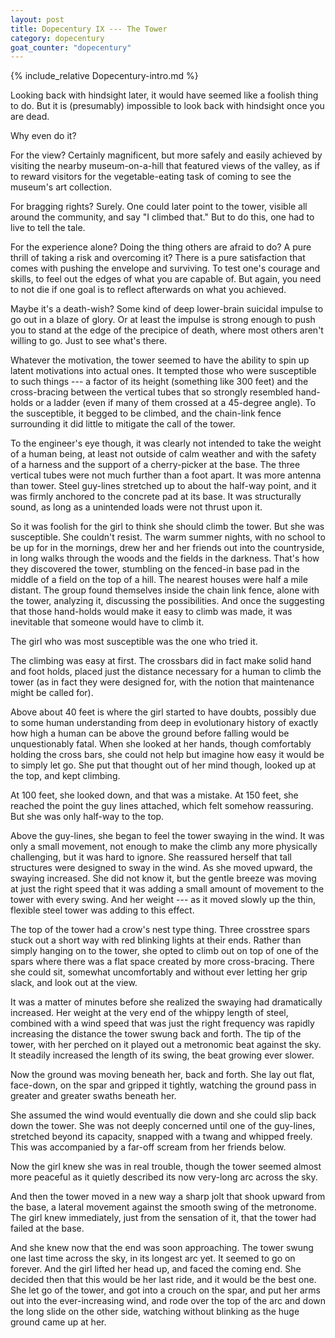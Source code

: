 ```yaml
---
layout: post
title: Dopecentury IX --- The Tower
category: dopecentury
goat_counter: "dopecentury" 
---
```


{% include_relative Dopecentury-intro.md %}

Looking back with hindsight later, it would have seemed like a foolish thing to do. But it is (presumably) impossible to look back with hindsight once you are dead.

Why even do it? 

For the view? Certainly magnificent, but more safely and easily achieved by visiting the nearby museum-on-a-hill that featured views of the valley, as if to reward visitors for the vegetable-eating task of coming to see the museum's art collection.

For bragging rights? Surely. One could later point to the tower, visible all around the community, and say "I climbed that." But to do this, one had to live to tell the tale.

For the experience alone? Doing the thing others are afraid to do? A pure thrill of taking a risk and overcoming it? There is a pure satisfaction that comes with pushing the envelope and surviving. To test one's courage and skills, to feel out the edges of what you are capable of. But again, you need to not die if one goal is to reflect afterwards on what you achieved.

Maybe it's a death-wish? Some kind of deep lower-brain suicidal impulse to go out in a blaze of glory. Or at least the impulse is strong enough to push you to stand at the edge of the precipice of death, where most others aren't willing to go. Just to see what's there.

Whatever the motivation, the tower seemed to have the ability to spin up latent motivations into actual ones. It tempted those who were susceptible to such things --- a factor of its height (something like 300 feet) and the cross-bracing between the vertical tubes that so strongly resembled hand-holds or a ladder (even if many of them crossed at a 45-degree angle). To the susceptible, it begged to be climbed, and the chain-link fence surrounding it did little to mitigate the call of the tower.

To the engineer's eye though, it was clearly not intended to take the weight of a human being, at least not outside of calm weather and with the safety of a harness and the support of a cherry-picker at the base. The three vertical tubes were not much further than a foot apart. It was more antenna than tower. Steel guy-lines stretched up to about the half-way point, and it was firmly anchored to the concrete pad at its base. It was structurally sound, as long as a unintended loads were not thrust upon it.

So it was foolish for the girl to think she should climb the tower. But she was susceptible. She couldn't resist. The warm summer nights, with no school to be up for in the mornings, drew her and her friends out into the countryside, in long walks through the woods and the fields in the darkness. That's how they discovered the tower, stumbling on the fenced-in base pad in the middle of a field on the top of a hill. The nearest houses were half a mile distant. The group found themselves inside the chain link fence, alone with the tower, analyzing it, discussing the possibilities. And once the suggesting that those hand-holds would make it easy to climb was made, it was inevitable that someone would have to climb it. 

The girl who was most susceptible was the one who tried it.

The climbing was easy at first. The crossbars did in fact make solid hand and foot holds, placed just the distance necessary for a human to climb the tower (as in fact they were designed for, with the notion that maintenance might be called for).

Above about 40 feet is where the girl started to have doubts, possibly due to some human understanding from deep in evolutionary history of exactly how high a human can be above the ground before falling would be unquestionably fatal. When she looked at her hands, though comfortably holding the cross bars, she could not help but imagine how easy it would be to simply let go. She put that thought out of her mind though, looked up at the top, and kept climbing.

At 100 feet, she looked down, and that was a mistake. At 150 feet, she reached the point the guy lines attached, which felt somehow reassuring. But she was only half-way to the top.

Above the guy-lines, she began to feel the tower swaying in the wind. It was only a small movement, not enough to make the climb any more physically challenging, but it was hard to ignore. She reassured herself that tall structures were designed to sway in the wind. As she moved upward, the swaying increased. She did not know it, but the gentle breeze was moving at just the right speed that it was adding a small amount of movement to the tower with every swing. And her weight --- as it moved slowly up the thin, flexible steel tower was adding to this effect.

The top of the tower had a crow's nest type thing. Three crosstree spars stuck out a short way with red blinking lights at their ends. Rather than simply hanging on to the tower, she opted to climb out on top of one of the spars where there was a flat space created by more cross-bracing. There she could sit, somewhat uncomfortably and without ever letting her grip slack, and look out at the view.

It was a matter of minutes before she realized the swaying had dramatically increased. Her weight at the very end of the whippy length of steel, combined with a wind speed that was just the right frequency was rapidly increasing the distance the tower swung back and forth. The tip of the tower, with her perched on it played out a metronomic beat against the sky. It steadily increased the length of its swing, the beat growing ever slower.

Now the ground was moving beneath her, back and forth. She lay out flat, face-down, on the spar and gripped it tightly, watching the ground pass in greater and greater swaths beneath her.

She assumed the wind would eventually die down and she could slip back down the tower. She was not deeply concerned until one of the guy-lines, stretched beyond its capacity, snapped with a twang and whipped freely. This was accompanied by a far-off scream from her friends below.

Now the girl knew she was in real trouble, though the tower seemed almost more peaceful as it quietly described its now very-long arc across the sky.

And then the tower moved in a new way a sharp jolt that shook upward from the base, a lateral movement against the smooth swing of the metronome. The girl knew immediately, just from the sensation of it, that the tower had failed at the base.

And she knew now that the end was soon approaching. The tower swung one last time across the sky, in its longest arc yet. It seemed to go on forever. And the girl lifted her head up, and faced the coming end. She decided then that this would be her last ride, and it would be the best one. She let go of the tower, and got into a crouch on the spar, and put her arms out into the ever-increasing wind, and rode over the top of the arc and down the long slide on the other side, watching without blinking as the huge ground came up at her.




